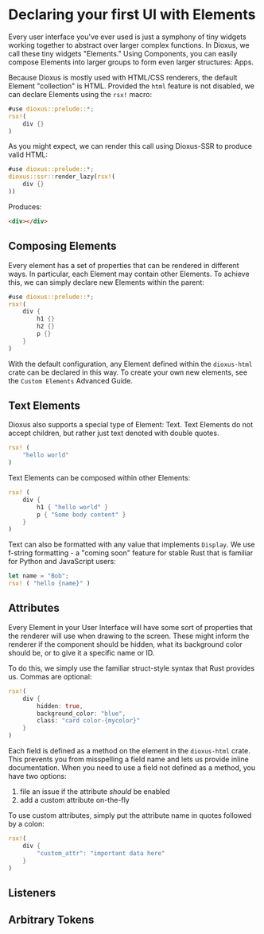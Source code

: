 # Declaring your first UI with Elements

Every user interface you've ever used is just a symphony of tiny widgets working together to abstract over larger complex functions. In Dioxus, we call these tiny widgets "Elements." Using Components, you can easily compose Elements into larger groups to form even larger structures: Apps.

Because Dioxus is mostly used with HTML/CSS renderers, the default Element "collection" is HTML. Provided the `html` feature is not disabled, we can declare Elements using the `rsx!` macro:

```rust
#use dioxus::prelude::*;
rsx!(
    div {}
)
```
As you might expect, we can render this call using Dioxus-SSR to produce valid HTML:

```rust
#use dioxus::prelude::*;
dioxus::ssr::render_lazy(rsx!(
    div {}
))
```
Produces:
```html
<div></div>
```

## Composing Elements

Every element has a set of properties that can be rendered in different ways. In particular, each Element may contain other Elements. To achieve this, we can simply declare new Elements within the parent:

```rust
#use dioxus::prelude::*;
rsx!(
    div {
        h1 {}
        h2 {}
        p {}
    }
)
```
With the default configuration, any Element defined within the `dioxus-html` crate can be declared in this way. To create your own new elements, see the `Custom Elements` Advanced Guide.

## Text Elements

Dioxus also supports a special type of Element: Text. Text Elements do not accept children, but rather just text denoted with double quotes.

```rust
rsx! (
    "hello world"
)
```
Text Elements can be composed within other Elements:
```rust
rsx! (
    div {
        h1 { "hello world" }
        p { "Some body content" }
    }
)
```
Text can also be formatted with any value that implements `Display`. We use f-string formatting - a "coming soon" feature for stable Rust that is familiar for Python and JavaScript users:

```rust
let name = "Bob";
rsx! ( "hello {name}" )
```

## Attributes

Every Element in your User Interface will have some sort of properties that the renderer will use when drawing to the screen. These might inform the renderer if the component should be hidden, what its background color should be, or to give it a specific name or ID.

To do this, we simply use the familiar struct-style syntax that Rust provides us. Commas are optional:

```rust
rsx!(
    div {
        hidden: true,
        background_color: "blue",
        class: "card color-{mycolor}"
    }
)
```

Each field is defined as a method on the element in the `dioxus-html` crate. This prevents you from misspelling a field name and lets us provide inline documentation. When you need to use a field not defined as a method, you have two options:
1) file an issue if the attribute _should_ be enabled
2) add a custom attribute on-the-fly

To use custom attributes, simply put the attribute name in quotes followed by a colon:

```rust
rsx!(
    div {
        "custom_attr": "important data here"
    }
)
```

## Listeners

## Arbitrary Tokens
